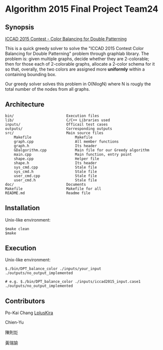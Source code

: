 # Algorithm 2015 Final Project Team24

## Synopsis

[ICCAD 2015 Contest - Color Balancing for Double Patterning](http://cad-contest.el.cycu.edu.tw/problem_E/default.htm)

This is a quick greedy solver to solve the "ICCAD 2015 Contest Color Balancing for Double Patterning" problem through graphlab library. The problem is: given multiple graphs, decide whether they are 2-colorable; then for those each of 2-colorable graphs, allocate a 2-color schema for it so that, overally, the two colors are assigned more __uniformly__ within a containing bounding box. 

Our greedy solver solves this problem in O(NlogN) where N is rougly the total number of the nodes from all graphs. 

## Architecture

```
bin/                        Execution files
lib/                        C/C++ Libraries used
inputs/                     Officail test cases
outputs/                    Corresponding outputs
src/                        Main source files
    Makefile                    Makefile
    graph.cpp                   All member functions
    graph.h                     Its header               
    GDalgorithm.cpp             Main file for our Greedy algorithm
    main.cpp                    Main function, entry point
    shape.cpp                   Helper file
    shape.h                     Its header
    sys_cmd.cpp                 Stale file
    sys_cmd.h                   Stale file
    user_cmd.cpp                Stale file
    user_cmd.h                  Stale file
doc/                        Documents
Makefile                    Makefile for all
README.md                   Readme file
```

## Installation
Unix-like environment:
```
$make clean 
$make
```

## Execution
Unix-like environment:
```
$./bin/DPT_balance_color ./inputs/your_input ./outputs/no_output_implemented

# e.g. $./bin/DPT_balance_color ./inputs/iccad2015_input.case1 ./outputs/no_output_implemented
```

## Contributors
Po-Kai Chang [LplusKira](https://github.com/LplusKira)

Chien-Yu

陳則彣 

黃瑞諭
